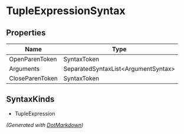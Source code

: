# TupleExpressionSyntax

## Properties

| Name            | Type                                 |
| --------------- | ------------------------------------ |
| OpenParenToken  | SyntaxToken                          |
| Arguments       | SeparatedSyntaxList\<ArgumentSyntax> |
| CloseParenToken | SyntaxToken                          |

## SyntaxKinds

* TupleExpression

*\(Generated with [DotMarkdown](http://github.com/JosefPihrt/DotMarkdown)\)*